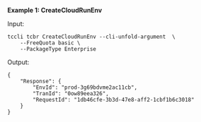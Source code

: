 **Example 1: CreateCloudRunEnv**



Input: 

```
tccli tcbr CreateCloudRunEnv --cli-unfold-argument  \
    --FreeQuota basic \
    --PackageType Enterprise
```

Output: 
```
{
    "Response": {
        "EnvId": "prod-3g69bdvme2ac11cb",
        "TranId": "0ow89eea326",
        "RequestId": "1db46cfe-3b3d-47e8-aff2-1cbf1b6c3018"
    }
}
```

